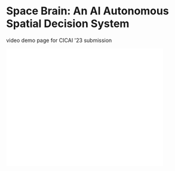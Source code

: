 # Space Brain: An AI Autonomous Spatial Decision System
video demo page for CICAI '23 submission

<iframe width="420" height="315" src="[https://user-images.githubusercontent.com/134912940/250257106-74f85740-86aa-42fa-bead-28938d88fa2e.MP4](https://user-images.githubusercontent.com/134912940/250359713-fbaa4b7d-e67f-4e66-b2ee-8506fe79c2cc.mp4)" frameborder="0" allowfullscreen></iframe>


